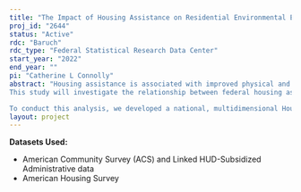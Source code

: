 ```yaml
---
title: "The Impact of Housing Assistance on Residential Environmental Exposures"
proj_id: "2644"
status: "Active"
rdc: "Baruch"
rdc_type: "Federal Statistical Research Data Center"
start_year: "2022"
end_year: ""
pi: "Catherine L Connolly"
abstract: "Housing assistance is associated with improved physical and mental health for children and adults and may impact health by improving housing quality and the residential environment. However, few studies have examined the impact of housing assistance on residential environmental exposures and their determinants, such as indoor and outdoor pollutant sources, product usage, resident activity patterns, and the design and maintenance of building systems. In addition, there are limited comprehensive measures of residential environmental exposures at the national level.
This study will investigate the relationship between federal housing assistance and residential environmental exposures. We hypothesize that residential environmental exposures will be significantly different between residents living in HUD-assisted housing programs and residents living in other types of low-income housing due to differences in: compliance with federal regulations and policies specific to public housing and privately-owned multifamily properties, management and maintenance practices, and physical attributes of the housing stock. 

To conduct this analysis, we developed a national, multidimensional Housing and Environmental Quality Index (HEQI) from the public American Housing Survey (AHS) based on questions about housing quality, physical infrastructure, indoor hazards, product usage, and resident satisfaction. Using the geocodes available in the restricted-use AHS files, we will examine the associations of the HEQI with neighborhood measures of ambient air pollution, socioeconomic, and environmental conditions. Information about HUD assistance program type in the restricted AHS files will allow for comparisons of mean HEQI scores by type of assistance, as well as across income levels, housing type, sociodemographic subgroups, and neighborhood conditions. We will run multivariable models to estimate the relative risks of having poor HEQI scores, overall and within each HEQI domain, between assisted and unassisted households. The proposed study will advance our research understanding of whether housing assistance is an effective tool for reducing socioeconomic inequalities in residential environmental exposures, with important implications for social, housing, and public health policy"
layout: project
---
```


**Datasets Used:**

  - American Community Survey (ACS) and Linked HUD-Subsidized Administrative data 
  - American Housing Survey 

